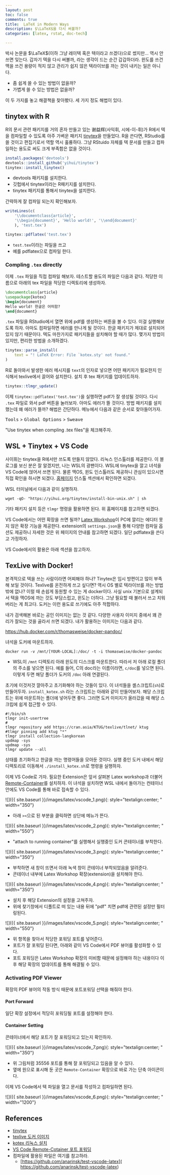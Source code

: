 ```yaml
---
layout: post
toc: false
comments: true
title:  LaTeX in Modern Ways
description: $\LaTeX$을 다시 써볼까?
categories: [latex, rstat, doc-tech]

---
```


박사 논문을 $\LaTeX$(이하 그냥 레이텍 혹은 텍이라고 쓰겠다)으로 썼지만... 역시 안 쓰면 잊는다. 갑자기 텍을 다시 써볼까, 라는 생각이 드는 순간 갑갑하더라. 윈도를 쓰건 맥을 쓰건 용량이 적지 않고 관리가 쉽지 않은 텍라이브를 까는 것이 내키는 일은 아니다. 

- 좀 쉽게 쓸 수 있는 방법이 없을까? 
- 가볍게 쓸 수 있는 방법은 없을까? 

이 두 가지를 놓고 해결책을 찾아봤다. 세 가지 정도 해법이 있다. 

## tinytex with R

R의 문서 관련 패키지를 거의 혼자 만들고 있는 谢益辉(사익휘, 시에-이-휘)가 R에서 텍을 컴파일할 수 있도록 아주 가벼운 패키지 [tinytex](https://yihui.org/tinytex/)을 만들었다. R을 쓴다면, RStudio를 쓸 것이고 편집기로서 역할 역시 훌륭하다. 그냥 RStuido 자체를 텍 문서를 만들고 컴파일하는 용도로 써도 크게 부족함은 없을 것이다. 

```R
install.packages('devtools')
devtools::install_github('yihui/tinytex')
tinytex::install_tinytex()
```

- devtools 패키지를 설치한다. 
- 깃헙에서 tinytex이라는 R패키지를 설치한다. 
- tinytex 패키지를 통해서 tinytex을 설치한다. 

간략하게 잘 컴파일 되는지 확인해보자. 

```r
writeLines(c(
	'\\documentclass{article}',
	'\\begin{document}', 'Hello world!', '\\end{document}'
	), 'test.tex')

tinytex::pdflatex('test.tex')
```

- `test.tex`이라는 파일을 쓰고 
- 예를 pdflatex으로 컴파일 한다. 

### Compling `.tex` directly 

이제 `.tex` 파일을 직접 컴파일 해보자. 테스트할 용도의 파일은 다음과 같다. 적당한 이름으로 아래의 tex 파일을 적당한 디렉토리에 생성하자. 

```latex
\documentclass{article}
\usepackage{kotex}
\begin{document}
Hello world! 한글은 어떠함?
\end{document}
```

`.tex` 파일을 RStudio에서 열면 위에 pdf를 생성하는 버튼을 볼 수 있다. 이걸 실행해보도록 하자. 아마도 컴파일하면 에러를 만나게 될 것이다. 한글 패키지가 제대로 설치되어 있지 않기 때문이다. 텍도 마찬가지로 패키지들을 설치해야 할 때가 많다. 몇가지 방법이 있지만, 편리한 방법을 소개하겠다. 

```r
tinytex::parse_install(
	text = "! LaTeX Error: File `kotex.sty' not found."
)
```

R로 돌아와서 발생한 에러 메시지를 `text`의 인자로 넣으면 어떤 패키지가 필요한지 인식해서 texlive에서 끌어와 설치한다. 설치 후 tex 패키지를 업데이트하자. 

```r
tinytex::tlmgr_update()
```

이제 `tinytex::pdflatex('test.tex')`을 실행하면 pdf가 잘 생성될 것이다. 다시 `.tex` 파일로 와서 pdf 버튼을 눌러보자. 아마도 에러가 뜰 것이다. 방법 패키지를 설치했는데 왜 에러가 뜰까? 해법은 간단하다. 메뉴에서 다음과 같은 순서로 찾아들어가자. 

<kbd>Tools</kbd> > <kbd>Global Options</kbd> > <kbd>Sweave</kbd>

"Use tinytex when compling .tex files"을 체크해주자.

## WSL + Tinytex + VS Code 

사이휘는 tinytex을 R에서만 쓰도록 만들지 않았다. 리눅스 인스톨러를 제공한다. 이 블로그를 보신 분은 잘 알겠지만, 나는 WSL의 광팬이다. WSL에 tinytex을 깔고 녀석을 VS Code에 얹어서 쓰면 된다. 물론 맥OS, 윈도 인스톨러도 제공하니 관심이 있으시면 직접 확인을 하시면 되겠다. [홈페이지](https://yihui.org/tinytex/) 인스톨 섹션에서 확인하면 되겠다. 

WSL 터미널에서 다음과 같이 실행하자. 

```shell
wget -qO- "https://yihui.org/tinytex/install-bin-unix.sh" | sh
```

기타 패키지 설치 등은 `tlmgr` 명령을 활용하면 된다. 위 홈페이지를 참고하면 되겠다. 

VS Code에서는 어떤 확장을 쓰면 될까? [Latex Workshop](https://marketplace.visualstudio.com/items?itemName=James-Yu.latex-workshop)이 PC에 깔리는 에디터 못지 않은 확장 기능을 제공한다.  extension의 `settings.json`을 통해 다양한 컴파일 옵션도 제공하니 자세한 것은 위 페이지의 안내를 참고하면 되겠다. 일단 pdflatex을 쓴다고 가정하자. 

VS Code에서의 활용은 아래 섹션을 참고하자. 

## TexLive with Docker! 

본격적으로 텍을 쓰는 사람이라면 어찌해야 하나? Tinytex은 임시 방편이고 많이 부족해 보일 것이다. Texlive를 온전하게 쓰고 싶다면? 역시 OS 별로 텍라이브를 까는 방법 밖에 없나? 이럴 때 손쉽게 동원할 수 있는 게 docker이다. 사실 unix 기본으로 설계되서 텍을 맥OS에 까는 것도 부담스럽고, 윈도는 더하다. 그냥 필요할 때 불러서 쓰고 치워버리는 게 최고다. 도커는 이런 용도로 쓰기에도 아주 적합하다. 

내가 검색해본 바로는 공인 이미지는 없는 것 같다. 다양한 사용자 이미지 중에서 꽤 관리가 잘되는 것을 골라서 쓰면 되겠다. 내가 활용하는 이미지는 다음과 같다. 

https://hub.docker.com/r/thomasweise/docker-pandoc/

녀석을 도커에 마운트하자. 

```shell
​docker run -v /mnt/[YOUR-LOCAL]:/doc/ -t -i thomasweise/docker-pandoc
```

- WSL이 `/mnt` 디렉토리 아래 윈도의 디스크를 마운트한다. 따라서 저 아래 로컬 폴더의 주소를 넣으면 된다. 예를 들어, C의 doc라는 이름이라면, `c/doc`를 넣으면 된다. 이렇게 두면 해당 폴더가 도커의 `/doc` 아래 연결된다. 

초기에 이것저것 깔아주고 초기화해야 하는 것들이 있다. 이 녀석들을 셸스크립트(`sh`)로 만들어두자. `install_kotex.sh` 라는 스크립트는 아래와 같이 만들어보자. 해당 스크립트는 위에 마운트하는 폴더에 넣어두면 좋다. 그러면 도커 이미지가 올라갔을 때 해당 스크립에 쉽게 접근할 수 있다. 

```shell
#!/bin/sh
tlmgr init-usertree
#
tlmgr repository add https://cran.asia/KTUG/texlive/tlnet/ ktug
#tlmgr pinning add ktug "*"
tlmgr install collection-langkorean
updmap -sys
updmap -sys
tlmgr update --all
``` 

상태를 초기화하고 한글을 까는 명령어들을 모아둔 것이다. 실행 중인 도커 내에서 해당 디렉토리로 이동해서 `./install_kotex.sh`로 명령을 실행하자. 

이제 VS Code로 가자. 필요한 Extension은 앞서 살펴본 Latex workshop과 더불어 [Remote-Container](https://code.visualstudio.com/docs/remote/remote-overview)를 설치하자. 이 녀석을 설치하면 WSL 내에서 돌아가는 컨테이너 안에도 VS Code를 통해 바로 접속할 수 있다. 

 ![]({{ site.baseurl }}/images/latex/vscode_1.png){: style="textalign:center; " width="350"}  

- 아래 `><`으로 된 부분을 클릭하면 상단에 메뉴가 뜬다. 

 ![]({{ site.baseurl }}/images/latex/vscode_2.png){: style="textalign:center; " width="550"}  

- "attach to running container"를 실행해서 실행중인 도커 콘테이너를 부착한다. 

 ![]({{ site.baseurl }}/images/latex/vscode_3.png){: style="textalign:center; " width="350"}  

- 부착하면 새 창이 뜨면서 아래 녹색 창이 콘테이너 부착되었음을 알려준다. 
- 콘테이너 내부에 Latex Workshop 확장(extension)을 설치해야 한다. 

 ![]({{ site.baseurl }}/images/latex/vscode_4.png){: style="textalign:center; " width="350"}  

- 설치 후 해당 Extension의 설정을 고쳐주자. 
- 위에 찾기창에서 디폴트로 떠 있는 내용 뒤에 "pdf" 치면 pdf에 관련된 설정만 필터링된다. 

 ![]({{ site.baseurl }}/images/latex/vscode_5.png){: style="textalign:center; " width="550"}  

- 위 항목을 찾아서 적당한 포워딩 포트를 넣어준다. 
- 포트가 잘 포워딩 된다면, 아래와 같이 VS Code에서 PDF 뷰어를 활성화할 수 있다. 
- 포트 포워딩은 Latex Workshop 확장의  미비함 때문에 설정해야 하는 내용이다 이후 해당 확장의 업데이트를 통해 해결될 수 있다. 

### Activating PDF Viewer

확장의 PDF 뷰어의 작동 방식 때문에 포트포워딩 선택을 해줘야 한다. 

#### Port Forward 

일단 확장 설정에서 적당히 포워딩될 포트를 설정해야 한다. 

#### Container Setting 

콘테이너에서 해당 포트가 잘 포워딩되고 있는지 확인하자. 

 ![]({{ site.baseurl }}/images/latex/vscode_7.png){: style="textalign:center; " width="350"}  

- 위 그림처럼 35556 포트를 통해 잘 포워딩되고 있음을 알 수 있다. 
- 옆에 원으로 표시해 둔 곳은 `Remote-Container` 확장으로 바로 가는 단축 아이콘이다. 

이제 VS Code에서 텍 파일을 열고 문서를 작성하고 컴파일하면 된다. 

 ![]({{ site.baseurl }}/images/latex/vscode_6.png){: style="textalign:center; " width="1200"}  

## References 

- [tinytex](https://yihui.org/tinytex/)
- [texlive 도커 이미지](https://hub.docker.com/r/thomasweise/docker-pandoc/)
- [kotex 리눅스 설치](http://wiki.ktug.org/wiki/wiki.php/LinuxInstall2014)
- [VS Code Remote-Cotainer 포트 포워딩](https://code.visualstudio.com/docs/remote/ssh#_temporarily-forwarding-a-port)
- 컴파일에 활용된 파일은 여기를 참고하라. 
	- [https://github.com/anarinsk/test-vscode-latex]( https://github.com/anarinsk/test-vscode-latex)







 













<!--stackedit_data:
eyJoaXN0b3J5IjpbLTE5MDgzNjk1NTEsMTkzMTI2NDk1Myw4MT
IxNDI3NjMsLTE2OTg1NTg1NDYsMzA5NzA2ODM1LC00NjkxOTUx
NDUsLTEwMzYzMTY5MiwtMTI1MTk4Mzk0NywtMTQ2NDIyMzAyMy
wxNDc0Mzk1NjY3LDUyNzE3NTIzLC0yMDc4Mzg2MDAzLDQyMTc1
MjIzN119
-->